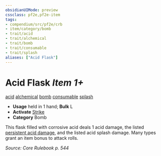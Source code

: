 ```yaml
---
obsidianUIMode: preview
cssclass: pf2e,pf2e-item
tags:
- compendium/src/pf2e/crb
- item/category/bomb
- trait/acid
- trait/alchemical
- trait/bomb
- trait/consumable
- trait/splash
aliases: ["Acid Flask"]
---
```

# Acid Flask *Item 1+*  
[acid](/rules/traits/acid.md)  [alchemical](/rules/traits/alchemical.md)  [bomb](/rules/traits/bomb.md)  [consumable](/rules/traits/consumable.md)  [splash](/rules/traits/splash.md)  

- **Usage** held in 1 hand; **Bulk** L
- **Activate** [Strike](/rules/actions/strike.md)
- **Category** Bomb

This flask filled with corrosive acid deals 1 acid damage, the listed [persistent acid damage](/rules/conditions.md#Persistent%20Damage), and the listed acid splash damage. Many types grant an item bonus to attack rolls.

*Source: Core Rulebook p. 544*